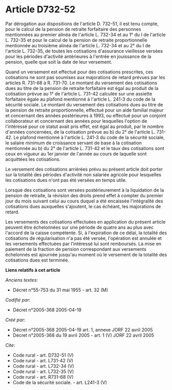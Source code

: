 # Article D732-52

Par dérogation aux dispositions de l'article D. 732-51, il est tenu compte, pour le calcul de la pension de retraite
forfaitaire des personnes mentionnées au premier alinéa de l'article L. 732-34 et au 1° du I de l'article L. 732-35 et pour
le calcul de la pension de retraite proportionnelle mentionnée au troisième alinéa de l'article L. 732-34 et au 2° du I de
l'article L. 732-35, de toutes les cotisations d'assurance vieillesse versées pour les périodes d'activité antérieures à
l'entrée en jouissance de la pension, quelle que soit la date de leur versement. 

Quand un versement est effectué pour des cotisations prescrites, ces cotisations ne sont pas soumises aux majorations de
retard prévues par les articles R. 731-68 à R. 731-70. Le montant du versement des cotisations dues au titre de la pension de
retraite forfaitaire est égal au produit de la cotisation prévue au 1° de l'article L. 731-42 calculée sur une assiette
forfaitaire égale au plafond mentionné à l'article L. 241-3 du code de la sécurité sociale. Le montant du versement des
cotisations dues au titre de la pension de retraite proportionnelle, effectué pour un aide familial majeur et concernant des
années postérieures à 1993, ou effectué pour un conjoint collaborateur et concernant des années pour lesquelles l'option de
l'intéressé pour ce statut avait pris effet, est égal au produit, par le nombre d'années concernées, de la cotisation prévue
au b) du 2° de l'article L. 731-42. Le plafond mentionné à l'article L. 241-3 du code de la sécurité sociale, le salaire
minimum de croissance servant de base à la cotisation mentionnée au b) du 2° de l'article L. 731-42 et le taux des
cotisations sont ceux en vigueur au 1er janvier de l'année au cours de laquelle sont acquittées les cotisations. 

Le versement des cotisations arriérées prévu au présent article doit porter sur la totalité des périodes d'activité non
salariée agricole pour lesquelles les cotisations dues n'ont pas été versées en temps utile. 

Lorsque des cotisations sont versées postérieurement à la liquidation de la pension de retraite, la révision des droits prend
effet à compter du premier jour du mois suivant celui au cours duquel a été encaissée l'intégralité des cotisations dues
auxquelles s'ajoutent, le cas échéant, les majorations de retard. 

Les versements des cotisations effectuées en application du présent article peuvent être échelonnées sur une période de
quatre ans au plus avec l'accord de la caisse compétente. Si, à l'expiration de ce délai, la totalité des cotisations de
régularisation n'a pas été versée, l'opération est annulée et les versements effectuées par l'intéressé lui sont remboursés.
La mise en paiement de la fraction de pension correspondant aux versements échelonnés est ajournée jusqu'au moment où le
versement de la totalité des cotisations dues est terminée.

**Liens relatifs à cet article**

_Anciens textes_:

  - Décret n°55-753 du 31 mai 1955 - art. 32 (M)

_Codifié par_:

  - Décret n°2005-368 2005-04-19

_Créé par_:

  - Décret n°2005-368 2005-04-19 art. 1, annexe JORF 22 avril 2005
  - Décret n°2005-368 du 19 avril 2005 - art. 1 (V) JORF 22 avril 2005

_Cite_:

  - Code rural - art. D732-51 (V)
  - Code rural - art. L731-42 (V)
  - Code rural - art. L732-34 (V)
  - Code rural - art. L732-35 (V)
  - Code rural - art. R731-68 (V)
  - Code de la sécurité sociale. - art. L241-3 (V)
